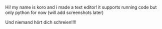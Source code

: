 Hi! my name is koro and i made a text editor!
it supports running code but only python for now
(will add screenshots later)




Und niemand hört dich schreien!!!!









